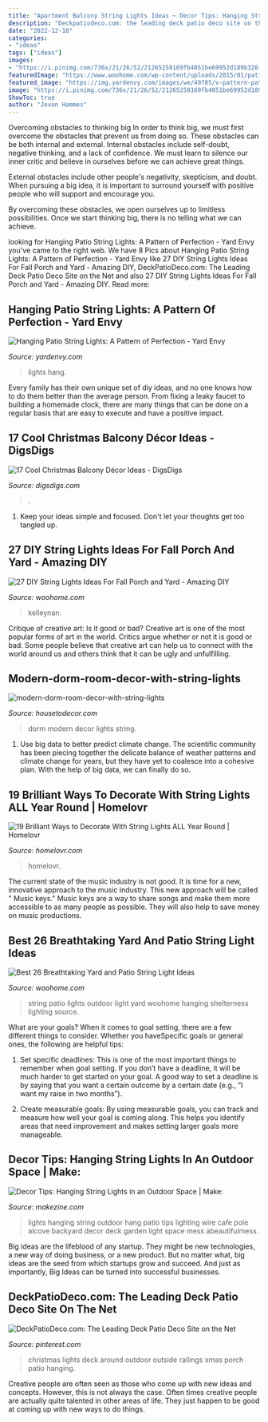 ```yaml
---
title: "Apartment Balcony String Lights Ideas ~ Decor Tips: Hanging String Lights In An Outdoor Space"
description: "Deckpatiodeco.com: the leading deck patio deco site on the net"
date: "2022-12-18"
categories:
- "ideas"
tags: ["ideas"]
images:
- "https://i.pinimg.com/736x/21/26/52/21265258169fb4051be69952d189b320--deck-railings-christmas-diy.jpg"
featuredImage: "https://www.woohome.com/wp-content/uploads/2015/01/patio-outdoor-string-lights-woohome-16.jpg"
featured_image: "https://img.yardenvy.com/images/we/49785/v-pattern-patio-lights-5559.jpg"
image: "https://i.pinimg.com/736x/21/26/52/21265258169fb4051be69952d189b320--deck-railings-christmas-diy.jpg"
ShowToc: true
author: "Jevon Hammes"
---
```



Overcoming obstacles to thinking big
In order to think big, we must first overcome the obstacles that prevent us from doing so. These obstacles can be both internal and external.
Internal obstacles include self-doubt, negative thinking, and a lack of confidence. We must learn to silence our inner critic and believe in ourselves before we can achieve great things.

External obstacles include other people's negativity, skepticism, and doubt. When pursuing a big idea, it is important to surround yourself with positive people who will support and encourage you.

By overcoming these obstacles, we open ourselves up to limitless possibilities. Once we start thinking big, there is no telling what we can achieve.

	

		
looking for Hanging Patio String Lights: A Pattern of Perfection - Yard Envy you've came to the right web. We have 8 Pics about Hanging Patio String Lights: A Pattern of Perfection - Yard Envy like 27 DIY String Lights Ideas For Fall Porch and Yard - Amazing DIY, DeckPatioDeco.com: The Leading Deck Patio Deco Site on the Net and also 27 DIY String Lights Ideas For Fall Porch and Yard - Amazing DIY. Read more:
		
    
## Hanging Patio String Lights: A Pattern Of Perfection - Yard Envy

<img loading=lazy src="https://img.yardenvy.com/images/we/49785/v-pattern-patio-lights-5559.jpg" onerror="this.onerror=null;this.src='https://tse3.mm.bing.net/th?id=OIP.9iXstyswbsE0OqUxuAb4XgHaLG&amp;pid=15.1';" alt="Hanging Patio String Lights: A Pattern of Perfection - Yard Envy">

_Source: yardenvy.com_

>lights hang. 

	

Every family has their own unique set of diy ideas, and no one knows how to do them better than the average person. From fixing a leaky faucet to building a homemade clock, there are many things that can be done on a regular basis that are easy to execute and have a positive impact.

    
## 17 Cool Christmas Balcony Décor Ideas - DigsDigs

<img loading=lazy src="https://www.digsdigs.com/photos/cool-christmas-balcony-decor-ideas-8-554x369.jpg" onerror="this.onerror=null;this.src='https://tse1.mm.bing.net/th?id=OIP.46zAcwoy0OUhF-UZOtRSlAHaE7&amp;pid=15.1';" alt="17 Cool Christmas Balcony Décor Ideas - DigsDigs">

_Source: digsdigs.com_

>. 

	

1. Keep your ideas simple and focused. Don't let your thoughts get too tangled up.

    
## 27 DIY String Lights Ideas For Fall Porch And Yard - Amazing DIY

<img loading=lazy src="https://www.woohome.com/wp-content/uploads/2017/09/string-lighting-ideas-for-Fall-yard-and-garden-23.jpg" onerror="this.onerror=null;this.src='https://tse3.mm.bing.net/th?id=OIP.E_1AN_0o2gWvdxKfbswWLAHaKP&amp;pid=15.1';" alt="27 DIY String Lights Ideas For Fall Porch and Yard - Amazing DIY">

_Source: woohome.com_

>kelleynan. 

	

Critique of creative art: Is it good or bad?
Creative art is one of the most popular forms of art in the world. Critics argue whether or not it is good or bad. Some people believe that creative art can help us to connect with the world around us and others think that it can be ugly and unfulfilling.

    
## Modern-dorm-room-decor-with-string-lights

<img loading=lazy src="https://housetodecor.com/wp-content/uploads/2019/09/modern-dorm-room-decor-with-string-lights.jpg" onerror="this.onerror=null;this.src='https://tse3.mm.bing.net/th?id=OIP.WtueCWIzeaOT4CxnGbgQVgHaKw&amp;pid=15.1';" alt="modern-dorm-room-decor-with-string-lights">

_Source: housetodecor.com_

>dorm modern decor lights string. 

	

1. Use big data to better predict climate change. The scientific community has been piecing together the delicate balance of weather patterns and climate change for years, but they have yet to coalesce into a cohesive plan. With the help of big data, we can finally do so. 

    
## 19 Brilliant Ways To Decorate With String Lights ALL Year Round | Homelovr

<img loading=lazy src="http://www.homelovr.com/wp-content/uploads/2017/03/Bed-Canopy.jpg" onerror="this.onerror=null;this.src='https://tse3.mm.bing.net/th?id=OIP.xX3ESW-8g4kI3fDHzIKRcgHaJ4&amp;pid=15.1';" alt="19 Brilliant Ways to Decorate With String Lights ALL Year Round | Homelovr">

_Source: homelovr.com_

>homelovr. 

	

The current state of the music industry is not good. It is time for a new, innovative approach to the music industry. This new approach will be called " Music keys." Music keys are a way to share songs and make them more accessible to as many people as possible. They will also help to save money on music productions.

    
## Best 26 Breathtaking Yard And Patio String Light Ideas

<img loading=lazy src="https://www.woohome.com/wp-content/uploads/2015/01/patio-outdoor-string-lights-woohome-16.jpg" onerror="this.onerror=null;this.src='https://tse4.mm.bing.net/th?id=OIP.m2oRV4jB-q-KYgfBxWEOAwHaHa&amp;pid=15.1';" alt="Best 26 Breathtaking Yard and Patio String Light Ideas">

_Source: woohome.com_

>string patio lights outdoor light yard woohome hanging shelterness lighting source. 

	

What are your goals?
When it comes to goal setting, there are a few different things to consider. Whether you haveSpecific goals or general ones, the following are helpful tips:
1. Set specific deadlines: This is one of the most important things to remember when goal setting. If you don’t have a deadline, it will be much harder to get started on your goal. A good way to set a deadline is by saying that you want a certain outcome by a certain date (e.g., “I want my raise in two months”).

2. Create measurable goals: By using measurable goals, you can track and measure how well your goal is coming along. This helps you identify areas that need improvement and makes setting larger goals more manageable.

    
## Decor Tips: Hanging String Lights In An Outdoor Space | Make:

<img loading=lazy src="http://cdn.makezine.com/uploads/2014/07/abeautifulmess_party_lights_01.jpg" onerror="this.onerror=null;this.src='https://tse3.mm.bing.net/th?id=OIP.1-QZkzXMmBs0WU7HKV8sbAHaLH&amp;pid=15.1';" alt="Decor Tips: Hanging String Lights in an Outdoor Space | Make:">

_Source: makezine.com_

>lights hanging string outdoor hang patio tips lighting wire cafe pole alcove backyard decor deck garden light space mess abeautifulmess. 

	

Big ideas are the lifeblood of any startup. They might be new technologies, a new way of doing business, or a new product. But no matter what, big ideas are the seed from which startups grow and succeed. And just as importantly, Big Ideas can be turned into successful businesses.

    
## DeckPatioDeco.com: The Leading Deck Patio Deco Site On The Net

<img loading=lazy src="https://i.pinimg.com/736x/21/26/52/21265258169fb4051be69952d189b320--deck-railings-christmas-diy.jpg" onerror="this.onerror=null;this.src='https://tse4.mm.bing.net/th?id=OIP.TP83OROWmIFtvJisiWUmygHaFS&amp;pid=15.1';" alt="DeckPatioDeco.com: The Leading Deck Patio Deco Site on the Net">

_Source: pinterest.com_

>christmas lights deck around outdoor outside railings xmas porch patio hanging. 

	

Creative people are often seen as those who come up with new ideas and concepts. However, this is not always the case. Often times creative people are actually quite talented in other areas of life. They just happen to be good at coming up with new ways to do things.

